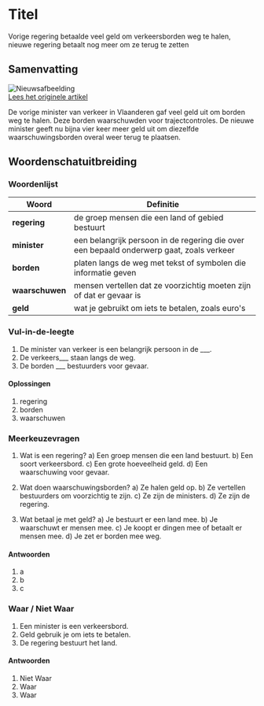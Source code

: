 # Titel

Vorige regering betaalde veel geld om verkeersborden weg te halen, nieuwe regering betaalt nog meer om ze terug te zetten

## Samenvatting

![Nieuwsafbeelding](https://prod-img.standaard.be/public/nieuws/t17g2x-trajectcontrole/alternates/BASE_SIXTEEN_NINE/Trajectcontrole)   
[Lees het originele artikel](https://www.standaard.be/binnenland/vorige-regering-betaalde-43.000-euro-om-verkeersborden-weg-te-halen-de-huidige-172.000-euro-om-ze-terug-te-zetten/95242751.html)

De vorige minister van verkeer in Vlaanderen gaf veel geld uit om borden weg te halen. Deze borden waarschuwden voor trajectcontroles. De nieuwe minister geeft nu bijna vier keer meer geld uit om diezelfde waarschuwingsborden overal weer terug te plaatsen.

## Woordenschatuitbreiding

### Woordenlijst

| Woord | Definitie |
|-------|-----------|
| **regering** | de groep mensen die een land of gebied bestuurt |
| **minister** | een belangrijk persoon in de regering die over een bepaald onderwerp gaat, zoals verkeer |
| **borden** | platen langs de weg met tekst of symbolen die informatie geven |
| **waarschuwen** | mensen vertellen dat ze voorzichtig moeten zijn of dat er gevaar is |
| **geld** | wat je gebruikt om iets te betalen, zoals euro's |

### Vul-in-de-leegte
1. De minister van verkeer is een belangrijk persoon in de ___.
2. De verkeers___ staan langs de weg.
3. De borden ___ bestuurders voor gevaar.

#### Oplossingen
1. regering
2. borden
3. waarschuwen

### Meerkeuzevragen
1. Wat is een regering?
   a) Een groep mensen die een land bestuurt.
   b) Een soort verkeersbord.
   c) Een grote hoeveelheid geld.
   d) Een waarschuwing voor gevaar.

2. Wat doen waarschuwingsborden?
   a) Ze halen geld op.
   b) Ze vertellen bestuurders om voorzichtig te zijn.
   c) Ze zijn de ministers.
   d) Ze zijn de regering.

3. Wat betaal je met geld?
   a) Je bestuurt er een land mee.
   b) Je waarschuwt er mensen mee.
   c) Je koopt er dingen mee of betaalt er mensen mee.
   d) Je zet er borden mee weg.

#### Antwoorden
1. a
2. b
3. c

### Waar / Niet Waar
1. Een minister is een verkeersbord.
2. Geld gebruik je om iets te betalen.
3. De regering bestuurt het land.

#### Antwoorden
1. Niet Waar
2. Waar
3. Waar